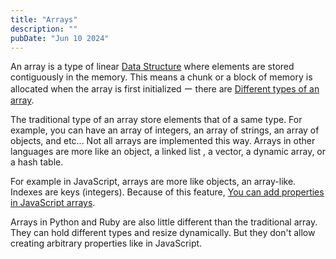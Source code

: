 ```yaml
---
title: "Arrays"
description: ""
pubDate: "Jun 10 2024"
---
```


An array is a type of linear [Data Structure](/notes/data_structure) where elements are stored contiguously in the memory. This means a chunk or a block of memory is allocated when the array is first initialized ー there are [Different types of an array](/notes/different_types_of_an_array).

The traditional type of an array store elements that of a same type. For example, you can have an array of integers, an array of strings, an array of objects, and etc... Not all arrays are implemented this way. Arrays in other languages are more like an object, a linked list , a vector, a dynamic array, or a hash table.

For example in JavaScript, arrays are more like objects, an array-like. Indexes are keys (integers). Because of this feature, [You can add properties in JavaScript arrays](/notes/you_can_add_properties_in_javascript_arrays).

Arrays in Python and Ruby are also little different than the traditional array. They can hold different types and resize dynamically. But they don't allow creating arbitrary properties like in JavaScript.